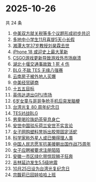 # 2025-10-26

共 24 条

<!-- BEGIN -->
<!-- 最后更新时间 Sun Oct 26 2025 23:19:07 GMT+0800 (China Standard Time) -->

1. [中美双方就关税等多个议题形成初步共识](https://www.zhihu.com/search?q=%E4%B8%AD%E7%BE%8E%E5%8F%8C%E6%96%B9%E5%B0%B1%E5%85%B3%E7%A8%8E%E7%AD%89%E5%A4%9A%E4%B8%AA%E8%AE%AE%E9%A2%98%E5%BD%A2%E6%88%90%E5%88%9D%E6%AD%A5%E5%85%B1%E8%AF%86)
1. [多地中小学生11月喜提5天小长假](https://www.zhihu.com/search?q=%E5%A4%9A%E5%9C%B0%E4%B8%AD%E5%B0%8F%E5%AD%A6%E7%94%9F11%E6%9C%88%E5%96%9C%E6%8F%905%E5%A4%A9%E5%B0%8F%E9%95%BF%E5%81%87)
1. [湘潭大学37岁教授刘昊霖去世](https://www.zhihu.com/search?q=%E6%B9%98%E6%BD%AD%E5%A4%A7%E5%AD%A637%E5%B2%81%E6%95%99%E6%8E%88%E5%88%98%E6%98%8A%E9%9C%96%E5%8E%BB%E4%B8%96)
1. [iPhone 18 或迎史上最大革新](https://www.zhihu.com/search?q=iPhone%2018%20%E6%88%96%E8%BF%8E%E5%8F%B2%E4%B8%8A%E6%9C%80%E5%A4%A7%E9%9D%A9%E6%96%B0)
1. [CSGO游戏更新导致游戏外市场崩溃](https://www.zhihu.com/search?q=CSGO%E6%B8%B8%E6%88%8F%E6%9B%B4%E6%96%B0%E5%AF%BC%E8%87%B4%E6%B8%B8%E6%88%8F%E5%A4%96%E5%B8%82%E5%9C%BA%E5%B4%A9%E6%BA%83)
1. [湖北十堰交通事故致 1 死 4 伤](https://www.zhihu.com/search?q=%E6%B9%96%E5%8C%97%E5%8D%81%E5%A0%B0%E4%BA%A4%E9%80%9A%E4%BA%8B%E6%95%85%E8%87%B4%201%20%E6%AD%BB%204%20%E4%BC%A4)
1. [BLG 不敌 TES 无缘八强赛](https://www.zhihu.com/search?q=BLG%20%E4%B8%8D%E6%95%8C%20TES%20%E6%97%A0%E7%BC%98%E5%85%AB%E5%BC%BA%E8%B5%9B)
1. [云南房子被外地人买爆](https://www.zhihu.com/search?q=%E4%BA%91%E5%8D%97%E6%88%BF%E5%AD%90%E8%A2%AB%E5%A4%96%E5%9C%B0%E4%BA%BA%E4%B9%B0%E7%88%86)
1. [中美经贸磋商](https://www.zhihu.com/search?q=%E4%B8%AD%E7%BE%8E%E7%BB%8F%E8%B4%B8%E7%A3%8B%E5%95%86)
1. [十五五目标](https://www.zhihu.com/search?q=%E5%8D%81%E4%BA%94%E4%BA%94%E7%9B%AE%E6%A0%87)
1. [英伟达退出GPU市场](https://www.zhihu.com/search?q=%E8%8B%B1%E4%BC%9F%E8%BE%BE%E9%80%80%E5%87%BAGPU%E5%B8%82%E5%9C%BA)
1. [6岁女童与哥哥争抢手机后突发脑梗](https://www.zhihu.com/search?q=6%E5%B2%81%E5%A5%B3%E7%AB%A5%E4%B8%8E%E5%93%A5%E5%93%A5%E4%BA%89%E6%8A%A2%E6%89%8B%E6%9C%BA%E5%90%8E%E7%AA%81%E5%8F%91%E8%84%91%E6%A2%97)
1. [台湾光复 80 周年纪念日](https://www.zhihu.com/search?q=%E5%8F%B0%E6%B9%BE%E5%85%89%E5%A4%8D%2080%20%E5%91%A8%E5%B9%B4%E7%BA%AA%E5%BF%B5%E6%97%A5)
1. [TES对战BLG](https://www.zhihu.com/search?q=TES%E5%AF%B9%E6%88%98BLG)
1. [男童喝珍珠奶茶窒息身亡](https://www.zhihu.com/search?q=%E7%94%B7%E7%AB%A5%E5%96%9D%E7%8F%8D%E7%8F%A0%E5%A5%B6%E8%8C%B6%E7%AA%92%E6%81%AF%E8%BA%AB%E4%BA%A1)
1. [安世中国驳斥荷兰安世不实言论](https://www.zhihu.com/search?q=%E5%AE%89%E4%B8%96%E4%B8%AD%E5%9B%BD%E9%A9%B3%E6%96%A5%E8%8D%B7%E5%85%B0%E5%AE%89%E4%B8%96%E4%B8%8D%E5%AE%9E%E8%A8%80%E8%AE%BA)
1. [女子网购塑料凳拆出胶带固定活蛇](https://www.zhihu.com/search?q=%E5%A5%B3%E5%AD%90%E7%BD%91%E8%B4%AD%E5%A1%91%E6%96%99%E5%87%B3%E6%8B%86%E5%87%BA%E8%83%B6%E5%B8%A6%E5%9B%BA%E5%AE%9A%E6%B4%BB%E8%9B%87)
1. [科学家称外星人或已懒得理人类](https://www.zhihu.com/search?q=%E7%A7%91%E5%AD%A6%E5%AE%B6%E7%A7%B0%E5%A4%96%E6%98%9F%E4%BA%BA%E6%88%96%E5%B7%B2%E6%87%92%E5%BE%97%E7%90%86%E4%BA%BA%E7%B1%BB)
1. [中国人民志愿军抗美援朝出国作战75周年](https://www.zhihu.com/search?q=%E4%B8%AD%E5%9B%BD%E4%BA%BA%E6%B0%91%E5%BF%97%E6%84%BF%E5%86%9B%E6%8A%97%E7%BE%8E%E6%8F%B4%E6%9C%9D%E5%87%BA%E5%9B%BD%E4%BD%9C%E6%88%9875%E5%91%A8%E5%B9%B4)
1. [女子应聘被要求注册陌陌](https://www.zhihu.com/search?q=%E5%A5%B3%E5%AD%90%E5%BA%94%E8%81%98%E8%A2%AB%E8%A6%81%E6%B1%82%E6%B3%A8%E5%86%8C%E9%99%8C%E9%99%8C)
1. [安徽一市区绿化带惊现狮子狂奔](https://www.zhihu.com/search?q=%E5%AE%89%E5%BE%BD%E4%B8%80%E5%B8%82%E5%8C%BA%E7%BB%BF%E5%8C%96%E5%B8%A6%E6%83%8A%E7%8E%B0%E7%8B%AE%E5%AD%90%E7%8B%82%E5%A5%94)
1. [吉林延边发生5.5级地震](https://www.zhihu.com/search?q=%E5%90%89%E6%9E%97%E5%BB%B6%E8%BE%B9%E5%8F%91%E7%94%9F5.5%E7%BA%A7%E5%9C%B0%E9%9C%87)
1. [10月25日设为台湾光复纪念日](https://www.zhihu.com/search?q=10%E6%9C%8825%E6%97%A5%E8%AE%BE%E4%B8%BA%E5%8F%B0%E6%B9%BE%E5%85%89%E5%A4%8D%E7%BA%AA%E5%BF%B5%E6%97%A5)
1. [宗馥莉已回娃哈哈上班](https://www.zhihu.com/search?q=%E5%AE%97%E9%A6%A5%E8%8E%89%E5%B7%B2%E5%9B%9E%E5%A8%83%E5%93%88%E5%93%88%E4%B8%8A%E7%8F%AD)

<!-- END -->
